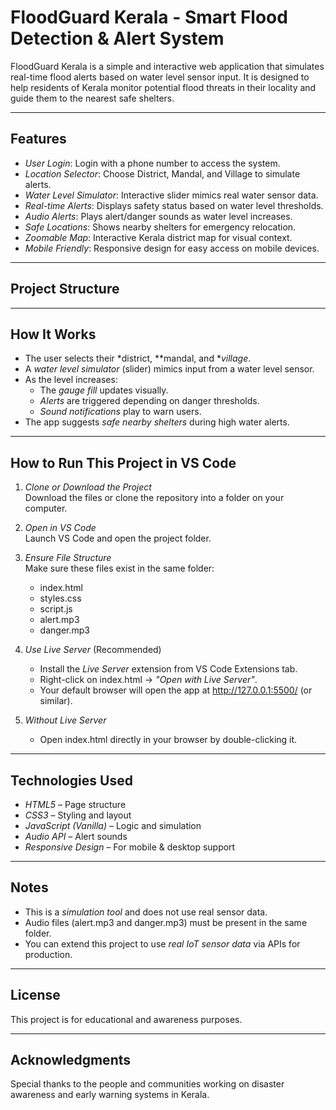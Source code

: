 #  FloodGuard Kerala - Smart Flood Detection & Alert System

FloodGuard Kerala is a simple and interactive web application that simulates real-time flood alerts based on water level sensor input. It is designed to help residents of Kerala monitor potential flood threats in their locality and guide them to the nearest safe shelters.

---

##  Features

- *User Login*: Login with a phone number to access the system.
- *Location Selector*: Choose District, Mandal, and Village to simulate alerts.
- *Water Level Simulator*: Interactive slider mimics real water sensor data.
- *Real-time Alerts*: Displays safety status based on water level thresholds.
- *Audio Alerts*: Plays alert/danger sounds as water level increases.
- *Safe Locations*: Shows nearby shelters for emergency relocation.
- *Zoomable Map*: Interactive Kerala district map for visual context.
- *Mobile Friendly*: Responsive design for easy access on mobile devices.

---

## Project Structure
---

##  How It Works

- The user selects their *district, **mandal, and **village*.
- A *water level simulator* (slider) mimics input from a water level sensor.
- As the level increases:
  - The *gauge fill* updates visually.
  - *Alerts* are triggered depending on danger thresholds.
  - *Sound notifications* play to warn users.
- The app suggests *safe nearby shelters* during high water alerts.

---

##  How to Run This Project in VS Code

1. *Clone or Download the Project*  
   Download the files or clone the repository into a folder on your computer.

2. *Open in VS Code*  
   Launch VS Code and open the project folder.

3. *Ensure File Structure*  
   Make sure these files exist in the same folder:
   - index.html
   - styles.css
   - script.js
   - alert.mp3
   - danger.mp3

4. *Use Live Server* (Recommended)
   - Install the *Live Server* extension from VS Code Extensions tab.
   - Right-click on index.html → *"Open with Live Server"*.
   - Your default browser will open the app at http://127.0.0.1:5500/ (or similar).

5. *Without Live Server*
   - Open index.html directly in your browser by double-clicking it.

---

## Technologies Used

- *HTML5* – Page structure  
- *CSS3* – Styling and layout  
- *JavaScript (Vanilla)* – Logic and simulation  
- *Audio API* – Alert sounds  
- *Responsive Design* – For mobile & desktop support  

---

##  Notes

- This is a *simulation tool* and does not use real sensor data.
- Audio files (alert.mp3 and danger.mp3) must be present in the same folder.
- You can extend this project to use *real IoT sensor data* via APIs for production.

---

##  License

This project is for educational and awareness purposes.

---

##  Acknowledgments

Special thanks to the people and communities working on disaster awareness and early warning systems in Kerala.
